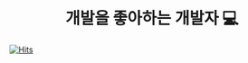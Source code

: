 <div align="center">
    <h1> 개발을 좋아하는 개발자 💻</h1>

</div>

[![Hits](https://hits.seeyoufarm.com/api/count/incr/badge.svg?url=https%3A%2F%2Fgithub.com%2FJoobaam%2FAbout-Me&count_bg=%2300D0FF&title_bg=%23555555&icon=&icon_color=%23E7E7E7&title=hits&edge_flat=false)](https://hits.seeyoufarm.com)